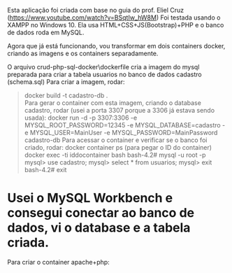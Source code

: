 Esta aplicação foi criada com base no guia do prof. Eliel Cruz (https://www.youtube.com/watch?v=BSqtIw_hW8M)
Foi testada usando o XAMPP no Windows 10.
Ela usa HTML+CSS+JS(Bootstrap)+PHP  e o banco de dados roda em MySQL.

Agora que já está funcionando, vou transformar em dois containers docker, criando as imagens e os containers separadamente.

O arquivo crud-php-sql-docker\dockerfile cria a imagem do mysql preparada para criar a tabela usuarios no banco de dados cadastro (schema.sql)
Para criar a imagem, rodar:
> docker build -t cadastro-db .  
Para gerar o container com esta imagem, criando o database cadastro, rodar (usei a porta 3307 porque a 3306 já estava sendo usada):
> docker run -d -p 3307:3306 -e MYSQL_ROOT_PASSWORD=12345 -e MYSQL_DATABASE=cadastro -e MYSQL_USER=MainUser -e MYSQL_PASSWORD=MainPassword cadastro-db
Para acessar o container e verificar se o banco foi criado, rodar:
> docker container ps (para pegar o ID do container)
> docker exec -ti iddocontainer bash
bash-4.2# mysql -u root -p
mysql> use cadastro;
mysql> select * from usuarios;
mysql> exit
bash-4.2# exit

Usei o MySQL Workbench e consegui conectar ao banco de dados, vi o database e a tabela criada.
===========================
Para criar o container apache+php:
